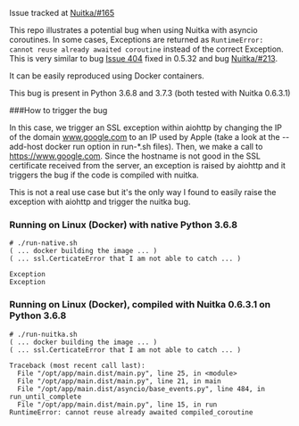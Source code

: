 Issue tracked at [Nuitka/#165](https://github.com/Nuitka/Nuitka/issues/165)

This repo illustrates a potential bug when using Nuitka with asyncio coroutines. In some cases, Exceptions are returned as `RuntimeError: cannot reuse already awaited coroutine` instead of the correct Exception. This is very similar to bug [Issue 404](http://bugs.nuitka.net/issue404) fixed in 0.5.32 and bug [Nuitka/#213](https://github.com/Nuitka/Nuitka/issues/213).

It can be easily reproduced using Docker containers.

This bug is present in Python 3.6.8 and 3.7.3 (both tested with Nuitka 0.6.3.1)

###How to trigger the bug

In this case, we trigger an SSL exception within aiohttp by changing the IP of the domain www.google.com to an IP used by Apple (take a look at the --add-host docker run option in run-\*.sh files). Then, we make a call to https://www.google.com. Since the hostname is not good in the SSL certificate received from the server, an exception is raised by aiohttp and it triggers the bug if the code is compiled with nuitka.

This is not a real use case but it's the only way I found to easily raise the exception with aiohttp and trigger the nuitka bug.

### Running on Linux (Docker) with native Python 3.6.8

```
# ./run-native.sh
( ... docker building the image ... )
( ... ssl.CerticateError that I am not able to catch ... )

Exception
Exception
```

### Running on Linux (Docker), compiled with Nuitka 0.6.3.1 on Python 3.6.8

```
# ./run-nuitka.sh
( ... docker building the image ... )
( ... ssl.CerticateError that I am not able to catch ... )

Traceback (most recent call last):
  File "/opt/app/main.dist/main.py", line 25, in <module>
  File "/opt/app/main.dist/main.py", line 21, in main
  File "/opt/app/main.dist/asyncio/base_events.py", line 484, in run_until_complete
  File "/opt/app/main.dist/main.py", line 15, in run
RuntimeError: cannot reuse already awaited compiled_coroutine
```
